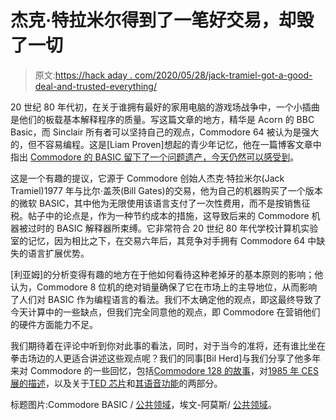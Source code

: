 # 杰克·特拉米尔得到了一笔好交易，却毁了一切

> 原文:[https://hack aday . com/2020/05/28/jack-tramiel-got-a-good-deal-and-trusted-everything/](https://hackaday.com/2020/05/28/jack-tramiel-got-a-good-deal-and-ruined-everything/)

20 世纪 80 年代初，在关于谁拥有最好的家用电脑的游戏场战争中，一个小插曲是他们的板载基本解释程序的质量。写这篇文章的地方，精华是 Acorn 的 BBC Basic，而 Sinclair 所有者可以坚持自己的观点，Commodore 64 被认为是强大的，但不容易编程。这是[Liam Proven]想起的青少年记忆，他在一篇博客文章中指出 [Commodore 的 BASIC 留下了一个问题遗产，今天仍然可以感受到](https://liam-on-linux.livejournal.com/71381.html)。

这是一个有趣的提议，它源于 Commodore 创始人杰克·特拉米尔(Jack Tramiel)1977 年与比尔·盖茨(Bill Gates)的交易，他为自己的机器购买了一个版本的微软 BASIC，其中他为无限使用该语言支付了一次性费用，而不是按销售征税。帖子中的论点是，作为一种节约成本的措施，这导致后来的 Commodore 机器被过时的 BASIC 解释器所束缚。它非常符合 20 世纪 80 年代学校计算机实验室的记忆，因为相比之下，在交易六年后，其竞争对手拥有 Commodore 64 中缺失的语言扩展优势。

[利亚姆]的分析变得有趣的地方在于他如何看待这种老掉牙的基本原则的影响；他认为，Commodore 8 位机的绝对销量确保了它在市场上的主导地位，从而影响了人们对 BASIC 作为编程语言的看法。我们不太确定他的观点，即这最终导致了今天计算中的一些缺点，但我们完全同意他的观点，即 Commodore 在营销他们的硬件方面能力不足。

我们期待着在评论中听到你对此事的看法，同时，对于当今的准将，还有谁比坐在拳击场边的人更适合讲述这些观点呢？我们的同事[Bil Herd]与我们分享了他多年来对 Commodore 的一些回忆，包括[Commodore 128 的故事](https://hackaday.com/2013/12/09/guest-post-the-real-story-of-hacking-together-the-commodore-c128/)，对[1985 年 CES 展的描述](https://hackaday.com/2015/01/10/making-the-ces-show-thirty-years-ago/)，以及关于[TED 芯片](https://hackaday.com/2014/09/02/30-years-later-ted-finds-his-voice-a-commodore-story-part-i/)和[其语音功能](https://hackaday.com/2014/09/15/30-years-later-ted-finds-his-voice-a-commodore-story-part-ii/)的两部分。

标题图片:Commodore BASIC / [公共领域](https://commons.wikimedia.org/wiki/File:CommodoreBasic.png)，埃文-阿莫斯/ [公共领域](https://commons.wikimedia.org/wiki/File:Commodore-64-Computer-FL.png)。
